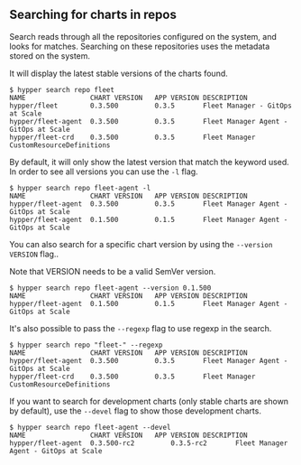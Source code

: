 ## Searching for charts in repos

Search reads through all the repositories configured on the system, and looks for matches. Searching on these repositories uses the metadata stored on the system.

It will display the latest stable versions of the charts found.

```console
$ hypper search repo fleet
NAME              	CHART VERSION	APP VERSION	DESCRIPTION                            
hypper/fleet      	0.3.500      	0.3.5      	Fleet Manager - GitOps at Scale        
hypper/fleet-agent	0.3.500      	0.3.5      	Fleet Manager Agent - GitOps at Scale  
hypper/fleet-crd  	0.3.500      	0.3.5      	Fleet Manager CustomResourceDefinitions
```

By default, it will only show the latest version that match the keyword used. In order to see all versions you can use the `-l` flag.

```console
$ hypper search repo fleet-agent -l
NAME              	CHART VERSION	APP VERSION	DESCRIPTION                          
hypper/fleet-agent	0.3.500      	0.3.5      	Fleet Manager Agent - GitOps at Scale
hypper/fleet-agent	0.1.500      	0.1.5      	Fleet Manager Agent - GitOps at Scale
```

You can also search for a specific chart version by using the `--version VERSION` flag..

Note that VERSION needs to be a valid SemVer version.

```console
$ hypper search repo fleet-agent --version 0.1.500
NAME              	CHART VERSION	APP VERSION	DESCRIPTION                          
hypper/fleet-agent	0.1.500      	0.1.5      	Fleet Manager Agent - GitOps at Scale
```

It's also possible to pass the `--regexp` flag to use regexp in the search.

```console
$ hypper search repo "fleet-" --regexp
NAME              	CHART VERSION	APP VERSION	DESCRIPTION                            
hypper/fleet-agent	0.3.500      	0.3.5      	Fleet Manager Agent - GitOps at Scale  
hypper/fleet-crd  	0.3.500      	0.3.5      	Fleet Manager CustomResourceDefinitions
```

If you want to search for development charts (only stable charts are shown by default), use the `--devel` flag to show those development charts.


```console
$ hypper search repo fleet-agent --devel
NAME              	CHART VERSION	APP VERSION	DESCRIPTION                            
hypper/fleet-agent	0.3.500-rc2      	0.3.5-rc2      	Fleet Manager Agent - GitOps at Scale
```
